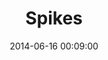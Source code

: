 ---
template: lab-single.hbs
title: Spikes
date: 2014-06-16 00:09:00
description: Notations of seismic activity and terrorist attacks in Colombia with data from 'Ingeominas' and 'Centro de Memoria Histórica'. SVG visualization using D3.js.
tags: d3 svg earthquakes terrorism ingeominas centro-de-memoria-historica
image: https://farm9.staticflickr.com/8642/16033905010_1e69c2393b_b.jpg
thumb: https://farm9.staticflickr.com/8642/16033905010_1e69c2393b.jpg
libraries:
  - jquery
  - jqueryui
  - d3
scripts: Spikes
gFont: "Inconsolata:400,700"
---